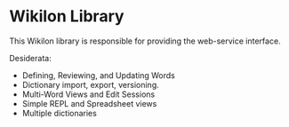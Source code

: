 # Wikilon Library

This Wikilon library is responsible for providing the web-service interface.

Desiderata:

* Defining, Reviewing, and Updating Words
* Dictionary import, export, versioning.
* Multi-Word Views and Edit Sessions
* Simple REPL and Spreadsheet views
* Multiple dictionaries


